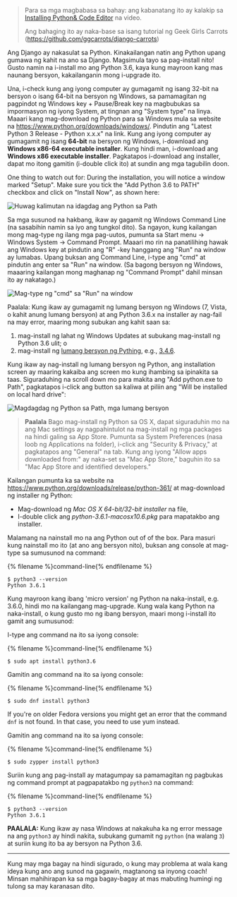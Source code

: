 > Para sa mga magbabasa sa bahay: ang kabanatang ito ay kalakip sa [Installing Python& Code Editor](https://www.youtube.com/watch?v=pVTaqzKZCdA) na video.
> 
> Ang bahaging ito ay naka-base sa isang tutorial ng Geek Girls Carrots (https://github.com/ggcarrots/django-carrots)

Ang Django ay nakasulat sa Python. Kinakailangan natin ang Python upang gumawa ng kahit na ano sa Django. Magsimula tayo sa pag-install nito! Gusto namin na i-install mo ang Python 3.6, kaya kung mayroon kang mas naunang bersyon, kakailanganin mong i-upgrade ito.

<!--sec data-title="Install Python: Windows" data-id="python_windows" data-collapse=true ces-->

Una, i-check kung ang iyong computer ay gumagamit ng isang 32-bit na bersyon o isang 64-bit na bersyon ng Windows, sa pamamagitan ng pagpindot ng Windows key + Pause/Break key na magbubukas sa impormasyon ng iyong System, at tingnan ang "System type" na linya. Maaari kang mag-download ng Python para sa Windows mula sa website na https://www.python.org/downloads/windows/. Pindutin ang "Latest Python 3 Release - Python x.x.x" na link. Kung ang iyong computer ay gumagamit ng isang **64-bit** na bersyon ng Windows, i-download ang **Windows x86-64 executable installer**. Kung hindi man, i-download ang **Windows x86 executable installer**. Pagkatapos i-download ang installer, dapat mo itong gamitin (i-double click ito) at sundin ang mga tagubilin doon.

One thing to watch out for: During the installation, you will notice a window marked "Setup". Make sure you tick the "Add Python 3.6 to PATH" checkbox and click on "Install Now", as shown here:

![Huwag kalimutan na idagdag ang Python sa Path](../python_installation/images/python-installation-options.png)

Sa mga susunod na hakbang, ikaw ay gagamit ng Windows Command Line (na sasabihin namin sa iyo ang tungkol dito). Sa ngayon, kung kailangan mong mag-type ng ilang mga pag-uutos, pumunta sa Start menu → Windows System → Command Prompt. Maaari mo rin na panatilihing hawak ang Windows key at pindutin ang "R" -key hanggang ang "Run" na window ay lumabas. Upang buksan ang Command Line, i-type ang "cmd" at pindutin ang enter sa "Run" na window. (Sa bagong bersyon ng Windows, maaaring kailangan mong maghanap ng "Command Prompt" dahil minsan ito ay nakatago.)

![Mag-type ng "cmd" sa "Run" na window](../python_installation/images/windows-plus-r.png)

Paalala: Kung ikaw ay gumagamit ng lumang bersyon ng Windows (7, Vista, o kahit anung lumang bersyon) at ang Python 3.6.x na installer ay nag-fail na may error, maaring mong subukan ang kahit saan sa:

1. mag-install ng lahat ng Windows Updates at subukang mag-install ng Python 3.6 ulit; o
2. mag-install ng [lumang bersyon ng Pything](https://www.python.org/downloads/windows/), e.g., [3.4.6](https://www.python.org/downloads/release/python-346/).

Kung ikaw ay nag-install ng lumang bersyon ng Python, ang installation screen ay maaring kakaiba ang screen mo kung ihambing sa ipinakita sa taas. Siguraduhing na scroll down mo para makita ang "Add python.exe to Path", pagkatapos i-click ang button sa kaliwa at piliin ang "Will be installed on local hard drive":

![Magdagdag ng Python sa Path, mga lumang bersyon](../python_installation/images/add_python_to_windows_path.png)

<!--endsec-->

<!--sec data-title="Install Python: OS X" data-id="python_OSX"
data-collapse=true ces-->

> **Paalala** Bago mag-install ng Python sa OS X, dapat siguraduhin mo na ang Mac settings ay nagpahintulot na mag-install ng mga packages na hindi galing sa App Store. Pumunta sa System Preferences (nasa loob ng Applications na folder), i-click ang "Security & Privacy," at pagkatapos ang "General" na tab. Kung ang iyong "Allow apps downloaded from:" ay naka-set sa "Mac App Store," baguhin ito sa "Mac App Store and identified developers."

Kailangan pumunta ka sa website na https://www.python.org/downloads/release/python-361/ at mag-download ng installer ng Python:

* Mag-download ng *Mac OS X 64-bit/32-bit installer* na file,
* I-double click ang *python-3.6.1-macosx10.6.pkg* para mapatakbo ang installer.

<!--endsec-->

<!--sec data-title="Install Python: Linux" data-id="python_linux"
data-collapse=true ces-->

Malamang na nainstall mo na ang Python out of of the box. Para masuri kung nainstall mo ito (at ano ang bersyon nito), buksan ang console at mag-type sa sumusunod na command:

{% filename %}command-line{% endfilename %}

    $ python3 --version
    Python 3.6.1
    

Kung mayroon kang ibang 'micro version' ng Python na naka-install, e.g. 3.6.0, hindi mo na kailangang mag-upgrade. Kung wala kang Python na naka-install, o kung gusto mo ng ibang bersyon, maari mong i-install ito gamit ang sumusunod:

<!--endsec-->

<!--sec data-title="Install Python: Debian or Ubuntu" data-id="python_debian" data-collapse=true ces-->

I-type ang command na ito sa iyong console:

{% filename %}command-line{% endfilename %}

    $ sudo apt install python3.6
    

<!--endsec-->

<!--sec data-title="Install Python: Fedora" data-id="python_fedora"
data-collapse=true ces-->

Gamitin ang command na ito sa iyong console:

{% filename %}command-line{% endfilename %}

    $ sudo dnf install python3
    

If you're on older Fedora versions you might get an error that the command `dnf` is not found. In that case, you need to use yum instead.

<!--endsec-->

<!--sec data-title="Install Python: openSUSE" data-id="python_openSUSE"
data-collapse=true ces-->

Gamitin ang command na ito sa iyong console:

{% filename %}command-line{% endfilename %}

    $ sudo zypper install python3
    

<!--endsec-->

Suriin kung ang pag-install ay matagumpay sa pamamagitan ng pagbukas ng command prompt at pagpapatakbo ng `python3` na command:

{% filename %}command-line{% endfilename %}

    $ python3 --version
    Python 3.6.1
    

**PAALALA:** Kung ikaw ay nasa Windows at nakakuha ka ng error message na ang `python3` ay hindi nakita, subukang gumamit ng `python` (na walang `3`) at suriin kung ito ba ay bersyon na Python 3.6.

* * *

Kung may mga bagay na hindi sigurado, o kung may problema at wala kang ideya kung ano ang sunod na gagawin, magtanong sa inyong coach! Minsan mahihirapan ka sa mga bagay-bagay at mas mabuting humingi ng tulong sa may karanasan dito.